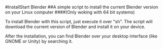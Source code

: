 #InstallStart Blender
##A simple script to install the current Blender version on your Linux computer
####(Only woking with 64 bit systems)

To install Blender with this script, just execute it over "sh".
The script will download the current version of Blender and install it on your device.

After the installation, you can find Blender over your desktop interface (like GNOME or Unity) by searching it.
